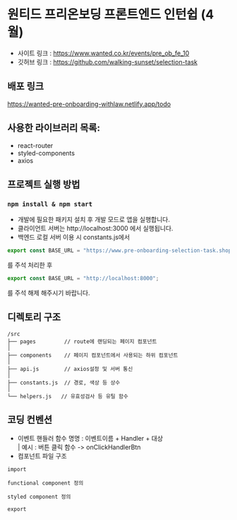 # 원티드 프리온보딩 프론트엔드 인턴쉽 (4월)

- 사이트 링크 : https://www.wanted.co.kr/events/pre_ob_fe_10
- 깃허브 링크 : https://github.com/walking-sunset/selection-task

## 배포 링크

https://wanted-pre-onboarding-withlaw.netlify.app/todo

## 사용한 라이브러리 목록:

- react-router
- styled-components
- axios

## 프로젝트 실행 방법

### `npm install & npm start`

- 개발에 필요한 패키지 설치 후 개발 모드로 앱을 실행합니다.
- 클라이언트 서버는 http://localhost:3000 에서 실행됩니다.
- 백엔드 로컬 서버 이용 시 constants.js에서

```javascript
export const BASE_URL = "https://www.pre-onboarding-selection-task.shop";
```

를 주석 처리한 후

```javascript
export const BASE_URL = "http://localhost:8000";
```

를 주석 해제 해주시기 바랍니다.

## 디렉토리 구조

```tree
/src
├── pages         // route에 랜딩되는 페이지 컴포넌트
│ 
├── components    // 페이지 컴포넌트에서 사용되는 하위 컴포넌트
│ 
├── api.js        // axios설정 및 서버 통신
│ 
├── constants.js  // 경로, 색상 등 상수
│ 
└── helpers.js   // 유효성검사 등 유틸 함수
```

## 코딩 컨벤션

- 이벤트 핸들러 함수 명명 : 이벤트이름 + Handler + 대상  
  | 예시 : 버튼 클릭 함수 -> onClickHandlerBtn
- 컴포넌트 파일 구조

```
import

functional component 정의

styled component 정의

export
```
